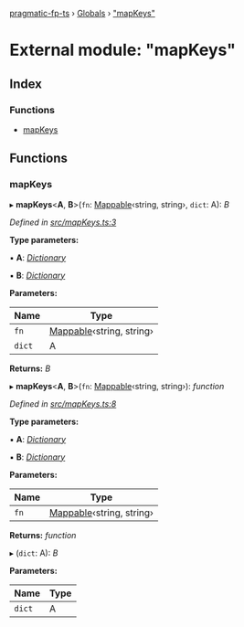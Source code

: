 [pragmatic-fp-ts](../README.md) › [Globals](../globals.md) › ["mapKeys"](_mapkeys_.md)

# External module: "mapKeys"

## Index

### Functions

* [mapKeys](_mapkeys_.md#mapkeys)

## Functions

###  mapKeys

▸ **mapKeys**<**A**, **B**>(`fn`: [Mappable](_types_.md#mappable)‹string, string›, `dict`: A): *B*

*Defined in [src/mapKeys.ts:3](https://github.com/hermann-p/pragmatic-fp-ts/blob/0abe0d4/src/mapKeys.ts#L3)*

**Type parameters:**

▪ **A**: *[Dictionary](_types_.md#dictionary)*

▪ **B**: *[Dictionary](_types_.md#dictionary)*

**Parameters:**

Name | Type |
------ | ------ |
`fn` | [Mappable](_types_.md#mappable)‹string, string› |
`dict` | A |

**Returns:** *B*

▸ **mapKeys**<**A**, **B**>(`fn`: [Mappable](_types_.md#mappable)‹string, string›): *function*

*Defined in [src/mapKeys.ts:8](https://github.com/hermann-p/pragmatic-fp-ts/blob/0abe0d4/src/mapKeys.ts#L8)*

**Type parameters:**

▪ **A**: *[Dictionary](_types_.md#dictionary)*

▪ **B**: *[Dictionary](_types_.md#dictionary)*

**Parameters:**

Name | Type |
------ | ------ |
`fn` | [Mappable](_types_.md#mappable)‹string, string› |

**Returns:** *function*

▸ (`dict`: A): *B*

**Parameters:**

Name | Type |
------ | ------ |
`dict` | A |

